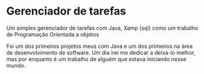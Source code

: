 # Gerenciador de tarefas
Um simples gerenciador de tarefas com Java, Xamp (sql) como um trabalho de Programação Orientada a objetos

Foi um dos primeiros projetos meus com Java e um dos primeiros na área de desenvolvimento de software. Um dia irei me dedicar a deixa-lo melhor, mas por enquanto é um trabalho de alguém que estava iniciando nesse mundo.
